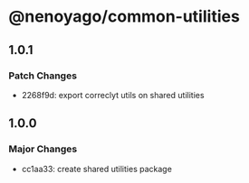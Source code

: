 # @nenoyago/common-utilities

## 1.0.1

### Patch Changes

- 2268f9d: export correclyt utils on shared utilities

## 1.0.0

### Major Changes

- cc1aa33: create shared utilities package
